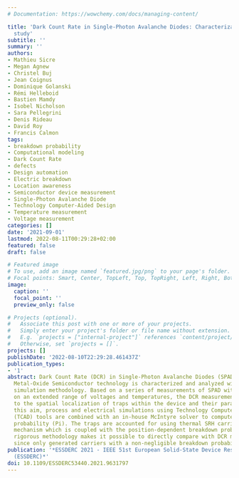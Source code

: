 ```yaml
---
# Documentation: https://wowchemy.com/docs/managing-content/

title: 'Dark Count Rate in Single-Photon Avalanche Diodes: Characterization and Modeling
  study'
subtitle: ''
summary: ''
authors:
- Mathieu Sicre
- Megan Agnew
- Christel Buj
- Jean Coignus
- Dominique Golanski
- Rémi Helleboid
- Bastien Mamdy
- Isobel Nicholson
- Sara Pellegrini
- Denis Rideau
- David Roy
- Francis Calmon
tags:
- breakdown probability
- Computational modeling
- Dark Count Rate
- defects
- Design automation
- Electric breakdown
- Location awareness
- Semiconductor device measurement
- Single-Photon Avalanche Diode
- Technology Computer-Aided Design
- Temperature measurement
- Voltage measurement
categories: []
date: '2021-09-01'
lastmod: 2022-08-11T00:29:28+02:00
featured: false
draft: false

# Featured image
# To use, add an image named `featured.jpg/png` to your page's folder.
# Focal points: Smart, Center, TopLeft, Top, TopRight, Left, Right, BottomLeft, Bottom, BottomRight.
image:
  caption: ''
  focal_point: ''
  preview_only: false

# Projects (optional).
#   Associate this post with one or more of your projects.
#   Simply enter your project's folder or file name without extension.
#   E.g. `projects = ["internal-project"]` references `content/project/deep-learning/index.md`.
#   Otherwise, set `projects = []`.
projects: []
publishDate: '2022-08-10T22:29:28.461437Z'
publication_types:
- '1'
abstract: Dark Count Rate (DCR) in Single-Photon Avalanche Diodes (SPAD) in Complementary
  Metal-Oxide Semiconductor technology is characterized and analyzed with a comprehensive
  simulation methodology. Based on a series of measurements of SPAD with various architectures,
  on an extended range of voltages and temperatures, the DCR measurements are correlated
  to the spatial localization of traps within the device and their parameters. To
  this aim, process and electrical simulations using Technology Computer-Aided Design
  (TCAD) tools are combined with an in-house McIntyre solver to compute the breakdown
  probability (Pi). The traps are accounted for using thermal SRH carrier generation-recombination
  mechanism which is coupled with the position-dependent breakdown probability. This
  rigorous methodology makes it possible to directly compare with DCR measurements,
  since only generated carriers with a non-negligible breakdown probability are considered.
publication: '*ESSDERC 2021 - IEEE 51st European Solid-State Device Research Conference
  (ESSDERC)*'
doi: 10.1109/ESSDERC53440.2021.9631797
---
```

